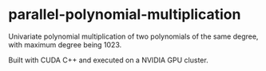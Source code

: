# parallel-polynomial-multiplication
Univariate polynomial multiplication of two polynomials of the same degree, with maximum degree being 1023.

Built with CUDA C++ and executed on a NVIDIA GPU cluster.

